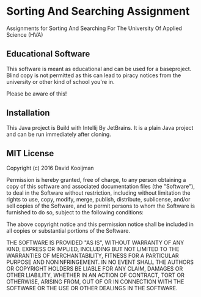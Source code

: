 # Sorting And Searching Assignment

Assignments for Sorting And Searching For The University Of Applied Science (HVA)

## Educational Software
This software is meant as educational and can be used for a baseproject.
Blind copy is not permitted as this can lead to piracy notices from the university or other kind of school you're in.

Please be aware of this!

## Installation

This Java project is Build with Intellij By JetBrains. It is a plain Java project and can be run immediately after
cloning.

## MIT License

Copyright (c) 2016 David Kooijman

Permission is hereby granted, free of charge, to any person obtaining a copy
of this software and associated documentation files (the "Software"), to deal
in the Software without restriction, including without limitation the rights
to use, copy, modify, merge, publish, distribute, sublicense, and/or sell
copies of the Software, and to permit persons to whom the Software is
furnished to do so, subject to the following conditions:

The above copyright notice and this permission notice shall be included in all
copies or substantial portions of the Software.

THE SOFTWARE IS PROVIDED "AS IS", WITHOUT WARRANTY OF ANY KIND, EXPRESS OR
IMPLIED, INCLUDING BUT NOT LIMITED TO THE WARRANTIES OF MERCHANTABILITY,
FITNESS FOR A PARTICULAR PURPOSE AND NONINFRINGEMENT. IN NO EVENT SHALL THE
AUTHORS OR COPYRIGHT HOLDERS BE LIABLE FOR ANY CLAIM, DAMAGES OR OTHER
LIABILITY, WHETHER IN AN ACTION OF CONTRACT, TORT OR OTHERWISE, ARISING FROM,
OUT OF OR IN CONNECTION WITH THE SOFTWARE OR THE USE OR OTHER DEALINGS IN THE
SOFTWARE.
